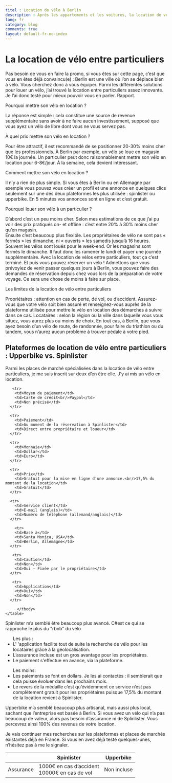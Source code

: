 ```yaml
---
titel : Location de vélo à Berlin   
description : Après les appartements et les voitures, la location de vélos entre particuliers arrive à Berlin comme ailleurs.  Arrivée encore discrète mais très prometteuse.
lang: fr
category: blog
comments: true
layout: default-fr-no-index
---
```


<h1>La location de vélo entre particuliers</h1>

<p id="blog">Pas besoin de vous en faire la promo, si vous êtes sur cette page, c’est que vous en êtes déjà convaincu(e) : Berlin est une ville où l’on se déplace bien à vélo.
Vous cherchez donc à vous équiper. Parmi les différentes solutions pour louer un vélo, j’ai trouvé la location entre particuliers assez innovante. Je l’ai donc testé pour mieux pouvoir vous en parler. Rapport.</p>


<p id="blog">Pourquoi mettre son vélo en location ?</p>
<p id="blog">La réponse est simple : cela constitue une source de revenue supplémentaire sans avoir à ne faire aucun investissement, supposé que vous ayez un vélo de libre dont vous ne vous servez pas.</p>

<p id="blog">À quel prix mettre son vélo en location ?</p>
<p id="blog">Pour être attractif, il est recommandé de se positionner 20-30% moins cher que les professionnels.
À Berlin par exemple, un vélo se loue en magasin 10€ la journée. Un particulier peut donc raisonnablement mettre son vélo en location pour 6-8€/jour. À la semaine, cela devient intéressant.</p>

<p id="blog">Comment mettre son vélo en location ? </p>
<p id="blog">Il n’y a rien de plus simple. Si vous êtes à Berlin ou en Allemagne par exemple vous pouvez vous créer un profil et une annonce en quelques clics seulement sur une des deux plateformes les plus utilisée : spinlister ou upperbike. 
En 5 minutes vos annonces sont en ligne et c’est gratuit.</p>

<p id="blog">Pourquoi louer son vélo à un particulier ?</p>
<p id="blog">D’abord c’est un peu moins cher. Selon mes estimations de ce que j’ai pu voir des prix pratiqués on- et offline : c’est entre 20% à 30% moins cher qu’en magasin. <br/>
Ensuite c’est beaucoup plus flexible. Les propriétaires de vélo ne sont pas « fermés » les dimanche, ni « ouverts » les samedis jusqu’à 16 heures.
Souvent les vélos sont loués pour le week-end. Or les magasins sont fermés le dimanche. Il faut donc les ramener le lundi et payer une journée supplémentaire. Avec la location de vélos entre particuliers, tout ça c’est terminé.
Et puis vous pouvez réserver un vélo ! Admettons que vous prévoyiez de venir passer quelques jours à Berlin, vous pouvez faire des demandes de réservation depuis chez vous lors de la préparation de votre voyage. Ce sera une chose de moins à faire sur place.</p>
 
<p id="blog"> Les limites de la location de vélo entre particuliers</p>
<p id="blog">Propriétaires : attention en cas de perte, de vol, ou d’accident. Assurez-vous que votre vélo soit bien assuré et renseignez-vous auprès de la plateforme utilisée pour mettre le vélo en location des démarches à suivre dans ce cas. 
Locataires : selon la région ou la ville dans laquelle vous vous situez, vous aurez plus ou moins de choix. En tout cas, à Berlin, que vous ayez besoin d’un vélo de route, de randonnée, pour faire du triathlon ou du tandem, vous n’aurez aucun problème à trouver pédale à votre pied.</p>


<h2> Plateformes de location de vélo entre particuliers : Upperbike vs. Spinlister </h2>

Parmi les places de marché spécialisées dans la location de vélo entre particuliers, je me suis inscrit sur deux d’en être elle. J’y ai mis un vélo en location. 


<table class="table" align="center">
  <thead>
      <tr>
        <th></th>
        <th>Spinlister</th>
        <th>Upperbike</th>
        </tr>
      </thead>


<tbody>
      <tr>
        <td>Assurance</td>
        <td>1000€ en cas d’accident<br/>10000€ en cas de vol </td>
        <td>Non incluse</td>
      </tr>

       <tr>
        <td>Moyen de paiement</td>
        <td>Carte de crédit<br/>Paypal</td>
        <td>Non précisé</td>
      </tr>

      <tr>
        <td>Paiement</td>
        <td>Au moment de la réservation à Spinlister</td>
        <td>Direct entre propriétaire et loueur</td>
      </tr>

      <tr>
        <td>Monnaie</td>
        <td>Dollar</td>
        <td>Euro</td>
      </tr>

      <tr>
        <td>Prix</td>
        <td>Gratuit pour la mise en ligne d’une annonce.<br/>17,5% du montant de la location</td>
        <td>Gratuit</td>
      </tr>

      <tr>
        <td>Service client</td>
        <td>E-mail (anglais)</td>
        <td>Numéro de téléphone (allemand/anglais)</td>
      </tr>
       
        <tr>
        <td>Basé à</td>
        <td>Santa Monica, USA</td>
        <td>Berlin, Allemagne</td>
      </tr>

       <tr>
        <td>Caution</td>
        <td>Non</td>
        <td>Oui – Fixée par le propriétaire</td>
      </tr>

       <tr>
        <td>Application</td>
        <td>Oui</td>
        <td>Non</td>
      </tr>

         </tbody>
    </table>
 
      

   
<p id="blog">Spinlister m’a semblé être beaucoup plus avancé. C#est ce qui se rapproche le plus du "rbnb" du vélo <br/>
<ul>Les plus : 
<li id="plan">L' 'application facilite tout de suite la recherche de vélo pour les locataires grâce à la géolocalisation. </li>
<li id="plan">L’assurance incluse est un gros avantage pour les propriétaires. </li>
<li id="plan">Le paiement s'effectue en avance, via la plateforme.</li>
</ul>

<ul>Les moins:
<li id="plan">Les paiements se font en dollars. Je les ai contactés : il semblerait que cela puisse évoluer dans les prochains mois. </li>
<li id="plan">Le revers de la médaille c’est qu’évidemment ce service n’est pas complètement gratuit pour les propriétaires  puisque 17,5% du montant de la location revient à Spinlister.</li> 
</ul>

<p id="blog">Upperbike m’a semblé beaucoup plus artisanal, mais aussi plus local, sachant que l’entreprise est basée à Berlin. Si vous avez un vélo qui n’a pas beaucoup de valeur, alors pas besoin d’assurance ni de Splinlister. Vous percevrez ainsi 100% des revenus de votre location.</p>

<p id="blog">Je vais continuer mes recherches sur les plateformes et places de marchés existantes déjà en France. Si vous en avez déjà testé quelques-unes, n’hésitez pas à me le signaler.</p>

